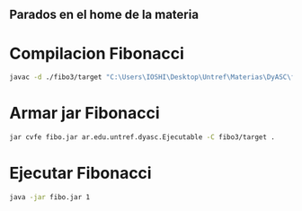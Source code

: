 ## Parados en el home de la materia

# Compilacion Fibonacci
``` bash
javac -d ./fibo3/target "C:\Users\IOSHI\Desktop\Untref\Materias\DyASC\fibo3\src\main\java\ar\edu\untref\dyasc\Ejecutable.java" "C:\Users\IOSHI\Desktop\Untref\Materias\DyASC\fibo3\src\main\java\ar\edu\untref\dyasc\Fibonacci.java" "C:\Users\IOSHI\Desktop\Untref\Materias\DyASC\fibo3\src\main\java\ar\edu\untref\dyasc\ImprimirFibo.java" "C:\Users\IOSHI\Desktop\Untref\Materias\DyASC\fibo3\src\main\java\ar\edu\untref\dyasc\OpcionesFibo.java"
``` 

# Armar jar Fibonacci
``` bash
jar cvfe fibo.jar ar.edu.untref.dyasc.Ejecutable -C fibo3/target .
```

# Ejecutar Fibonacci
``` bash
java -jar fibo.jar 1
```
